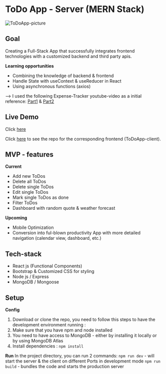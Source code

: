 # ToDo App - Server (MERN Stack)

![ToDoApp-picture](https://user-images.githubusercontent.com/49597398/93879572-362aca00-fcdc-11ea-98e3-692bf7446e3a.png)

## Goal
Creating a Full-Stack App that successfully integrates frontend technologies with a customized backend and third party apis. 

  **Learning opportunities**
 - Combining the knowledge of backend & frontend
 - Handle State with useContext & useReducer in React
 - Using asynchronous functions (axios)

  --> I used the following Expense-Tracker youtube-video as a initial reference: [Part1](https://www.youtube.com/watch?v=XuFDcZABiDQ) & [Part2](https://www.youtube.com/watch?v=KyWaXA_NvT0)


## Live Demo
Click [here](https://todo-app-db1295.netlify.app)

Click [here](https://github.com/MicheleMarschner/ToDoApp-client) to see the repo for the corresponding frontend (ToDoApp-client). 


## MVP - features
 **Current**
 - Add new ToDos
 - Delete all ToDos
 - Delete single ToDos
 - Edit single ToDos
 - Mark single ToDos as done
 - Filter ToDos
 - Dashboard with random quote & weather forecast

**Upcoming**
 - Mobile Optimization
 - Conversion into ful-blown productivity App with more detailed navigation (calendar view, dashboard, etc.)
 
  
## Tech-stack
 - React js (Functional Components)
 - Bootstrap & Customized CSS for styling
 - Node js / Express
 - MongoDB / Mongoose

  
## Setup

**Config**
1.  Download or clone the repo, you need to follow this steps to have the development environment running :
2.  Make sure that you have npm and node installed
3.  You need to have access to MongoDB - either by installing it locally or by using MongoDB Atlas
4.  Install dependencies :  ```npm install```

**Run**
In the project directory, you can run 2 commands:
    ```npm run dev```  - will start the server & the client on different Ports in development mode
    ```npm run build```  - bundles the code and starts the production server
